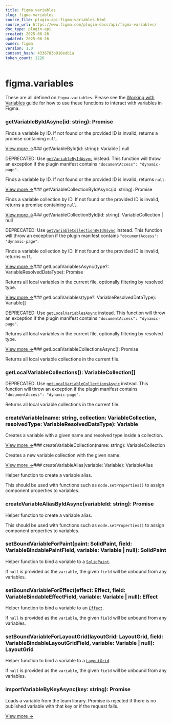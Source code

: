 ```yaml
---
title: figma.variables
slug: figma-variables
source_file: plugin-api-figma-variables.html
source_url: https://www.figma.com/plugin-docs/api/figma-variables/
doc_type: plugin-api
created: 2025-06-26
updated: 2025-06-26
owner: figma
version: 1.0
content_hash: 4336783b910edb1a
token_count: 1226
---
```

# figma.variables

These are all defined on `figma.variables`. Please see the [Working with Variables](/plugin-docs/working-with-variables/) guide for how to use these functions to interact with variables in Figma.

### getVariableByIdAsync(id: string): Promise

Finds a variable by ID. If not found or the provided ID is invalid, returns a promise containing `null`.

[View more →](/plugin-docs/api/properties/figma-variables-getvariablebyidasync/)### getVariableById(id: string): Variable | null

DEPRECATED: Use [`getVariableByIdAsync`](/plugin-docs/api/properties/figma-variables-getvariablebyidasync/) instead. This function will throw an exception if the plugin manifest contains `"documentAccess": "dynamic-page"`.

Finds a variable by ID. If not found or the provided ID is invalid, returns `null`.

[View more →](/plugin-docs/api/properties/figma-variables-getvariablebyid/)### getVariableCollectionByIdAsync(id: string): Promise

Finds a variable collection by ID. If not found or the provided ID is invalid, returns a promise containing `null`.

[View more →](/plugin-docs/api/properties/figma-variables-getvariablecollectionbyidasync/)### getVariableCollectionById(id: string): VariableCollection | null

DEPRECATED: Use [`getVariableCollectionByIdAsync`](/plugin-docs/api/properties/figma-variables-getvariablecollectionbyidasync/) instead. This function will throw an exception if the plugin manifest contains `"documentAccess": "dynamic-page"`.

Finds a variable collection by ID. If not found or the provided ID is invalid, returns `null`.

[View more →](/plugin-docs/api/properties/figma-variables-getvariablecollectionbyid/)### getLocalVariablesAsync(type?: VariableResolvedDataType): Promise

Returns all local variables in the current file, optionally filtering by resolved type.

[View more →](/plugin-docs/api/properties/figma-variables-getlocalvariablesasync/)### getLocalVariables(type?: VariableResolvedDataType): Variable[]

DEPRECATED: Use [`getLocalVariablesAsync`](/plugin-docs/api/properties/figma-variables-getlocalvariablesasync/) instead. This function will throw an exception if the plugin manifest contains `"documentAccess": "dynamic-page"`.

Returns all local variables in the current file, optionally filtering by resolved type.

[View more →](/plugin-docs/api/properties/figma-variables-getlocalvariables/)### getLocalVariableCollectionsAsync(): Promise

Returns all local variable collections in the current file.

### getLocalVariableCollections(): VariableCollection[]

DEPRECATED: Use [`getLocalVariableCollectionsAsync`](/plugin-docs/api/figma-variables/#getlocalvariablecollectionsasync) instead. This function will throw an exception if the plugin manifest contains `"documentAccess": "dynamic-page"`.

Returns all local variable collections in the current file.

### createVariable(name: string, collection: VariableCollection, resolvedType: VariableResolvedDataType): Variable

Creates a variable with a given name and resolved type inside a collection.

[View more →](/plugin-docs/api/properties/figma-variables-createvariable/)### createVariableCollection(name: string): VariableCollection

Creates a new variable collection with the given name.

[View more →](/plugin-docs/api/properties/figma-variables-createvariablecollection/)### createVariableAlias(variable: Variable): VariableAlias

Helper function to create a variable alias.

This should be used with functions such as `node.setProperties()` to
assign component properties to variables.

### createVariableAliasByIdAsync(variableId: string): Promise

Helper function to create a variable alias.

This should be used with functions such as `node.setProperties()` to
assign component properties to variables.

### setBoundVariableForPaint(paint: SolidPaint, field: VariableBindablePaintField, variable: Variable | null): SolidPaint

Helper function to bind a variable to a [`SolidPaint`](/plugin-docs/api/Paint/).

If `null` is provided as the `variable`, the given `field` will be unbound from any variables.

### setBoundVariableForEffect(effect: Effect, field: VariableBindableEffectField, variable: Variable | null): Effect

Helper function to bind a variable to an [`Effect`](/plugin-docs/api/Effect/).

If `null` is provided as the `variable`, the given `field` will be unbound from any variables.

### setBoundVariableForLayoutGrid(layoutGrid: LayoutGrid, field: VariableBindableLayoutGridField, variable: Variable | null): LayoutGrid

Helper function to bind a variable to a [`LayoutGrid`](/plugin-docs/api/LayoutGrid/).

If `null` is provided as the `variable`, the given `field` will be unbound from any variables.

### importVariableByKeyAsync(key: string): Promise

Loads a variable from the team library. Promise is rejected if there is
no published variable with that key or if the request fails.

[View more →](/plugin-docs/api/properties/figma-variables-importvariablebykeyasync/)
